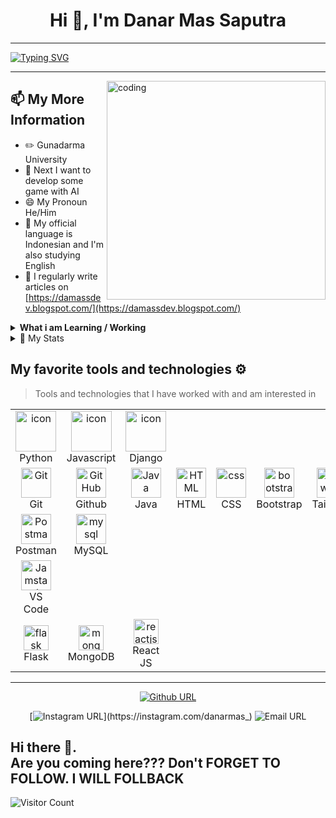 <h1 align="center">Hi 👋, I'm Danar Mas Saputra</h1> 
<hr/>

[![Typing SVG](https://readme-typing-svg.demolab.com?font=Fira+Code&weight=500&size=30&duration=2000&pause=200&color=F79F4B&multiline=true&random=false&width=436&height=91&lines=Assalamualaikum+%F0%9F%99%8F;%22Keep+Moving+and+Learn%22)](https://git.io/typing-svg)

<hr/>


<img src="https://user-images.githubusercontent.com/69011963/137184767-79a13ec7-1bb3-4341-a6da-3a149c9c159a.gif" width="350"  alt="coding" align="right"/>

## 📫 My More Information

- ✏️ Gunadarma University
- 🤖 Next I want to develop some game with AI
- 😄 My Pronoun He/Him
- 💬 My official language is Indonesian and I'm also studying English
- 📝 I regularly write articles on [https://damassdev.blogspot.com/](https://damassdev.blogspot.com/)

 <details>
 <summary><strong>What i am Learning / Working</strong></summary>
    - 🌐 Web Developer ( MySQL, React JS, Etc) <br>
    - 📱 Mobile Developer (Java) <br>
    - ♾️ Arduino  <br>
    - 🚀 Game Developer (Unity)
</details>
<details>

<summary>📃 My Stats</summary>

![Top Langs](https://github-readme-stats.vercel.app/api/top-langs/?username=damassdev&layout=compact&theme=tokyonight&bg_color=0d1117&title_color=fb8c00&text_color=ffffff&langs_count=10&border_color=0d1117)

<p style="display:flex;">

 <img src="https://github-readme-stats.vercel.app/api?username=damassdev&show_icons=true&theme=tokyonight&bg_color=0d1117&title_color=fb8c00&text_color=ffffff&langs_count=10&border_color=0d1117" width="49%">

 <img src="https://github-readme-streak-stats.herokuapp.com/?user=damassdev&theme=dark&bg_color=0d1117" width="49%">

 </p>

![](https://activity-graph.herokuapp.com/graph?username=damassdev&theme=gotham)

</details>

## My favorite tools and technologies ⚙️

> Tools and technologies that I have worked with and am interested in

<table align="center">

  <tr>
    <td align="center" width="96">
      <a href="#macropower-tech">
        <img src="https://techstack-generator.vercel.app/python-icon.svg" alt="icon" width="65" height="65" />
      </a>
      <br>Python
    </td>
    <td align="center" width="96">
        <img src="https://techstack-generator.vercel.app/js-icon.svg" alt="icon" width="65" height="65" />
      <br>Javascript
    </td>
    <td align="center" width="96">
        <img src="https://techstack-generator.vercel.app/django-icon.svg" alt="icon" width="65" height="65" />
      <br>Django
    </td>
</tr>

<tr>
    <td align="center" width="96">
      <a href="#git" >
        <img src="https://upload.wikimedia.org/wikipedia/commons/thumb/3/3f/Git_icon.svg/1200px-Git_icon.svg.png" width="48" height="48" alt="Git" />
      </a>
      <br>Git
    </td>
    <td align="center" width="96">
        <img src="https://user-images.githubusercontent.com/25181517/192108374-8da61ba1-99ec-41d7-80b8-fb2f7c0a4948.png" width="48" height="48" alt="GitHub" />
      <br>Github
    </td>
    <td align="center"  width="96">
        <img src="https://techstack-generator.vercel.app/java-icon.svg" width="48" height="48" alt="Java" />
      <br>Java
    </td>
    <td align="center"  width="96">
        <img src="https://skillicons.dev/icons?i=html" width="48" height="48" alt="HTML" />
      <br>HTML
    </td>
    <td align="center" width="96">
        <img src="https://skillicons.dev/icons?i=css" width="48" height="48" alt="css" />
      <br>CSS
    </td>
    <td align="center"  width="96">
        <img src="https://skillicons.dev/icons?i=bootstrap" width="48" height="48" alt="bootstrap" />
      <br>Bootstrap
    </td>
    <td align="center" width="96">
        <img src="https://skillicons.dev/icons?i=tailwind" width="48" height="48" alt="tailwind" />
      <br>Tailwind
    </td>
</tr>
<tr>
        <td align="center" width="96">
        <img src="https://user-images.githubusercontent.com/25181517/192109061-e138ca71-337c-4019-8d42-4792fdaa7128.png" width="48" height="48" alt="Postman" />
      <br>Postman
    <td align="center" width="96">
        <img src="https://skillicons.dev/icons?i=mysql" width="48" height="48" alt="mysql" />
      <br>MySQL
    </td>
 </tr>
<tr>
      <td align="center"  width="96">
      <a href="#vscode">
        <img src="https://upload.wikimedia.org/wikipedia/commons/9/9a/Visual_Studio_Code_1.35_icon.svg" width="48" height="48" alt="Jamstack" />
      </a>
      <br>VS Code
  </tr>

 <tr>
   <td align="center"  width="96">
     <a href="#flask" target="_blank"> <img src="https://skillicons.dev/icons?i=flask" alt="flask" width="40" height="40"/> </a>
      <br>Flask
    </td>
  <td align="center"  width="96">
     <a href="#mongodb" target="_blank"> <img src="https://skillicons.dev/icons?i=mongodb" alt="mongodb" width="40" height="40"/> </a>
      <br>MongoDB
    </td>
    <td align="center"  width="96">
     <a href="#reactjs" target="_blank"> <img src="https://skillicons.dev/icons?i=react" alt="reactjs" width="40" height="40"/> </a>
      <br>React JS
    </td>
 </tr>

</table>

<hr/>
<div align="center">
 
 [![Github URL](https://img.shields.io/twitter/url?color=24292e&label=damassdev&logo=github&style=flat-square&url=https://github.com/damassdev)](https://github.com/damassdev)
<!--[![Linkedin URL](https://img.shields.io/twitter/url?color=0072b1&label=Muhammad+Raqwan+Kauthar&logo=linkedin&style=flat-square&url=https://www.linkedin.com/in/muhammad-raqwan-kauthar-5427b221a/)](https://error-5427b221a/) -->
[![Instagram URL](https://img.shields.io/twitter/url?color=e4405f&label=danarmas_&logo=instagram&style=flat-square&url=https://instagram.com/danarmas_)](https://instagram.com/danarmas_)
![Email URL](https://img.shields.io/twitter/url?color=ea4335&label=damassdev@gmail.com&logo=gmail&style=flat-square&url=https%3A%2F%2Fgmail.com)


</div>

## Hi there 👋. <br />Are you coming here??? Don't FORGET TO FOLLOW. I WILL FOLLBACK
![Visitor Count](https://profile-counter.glitch.me/{damassdev}/count.svg)

